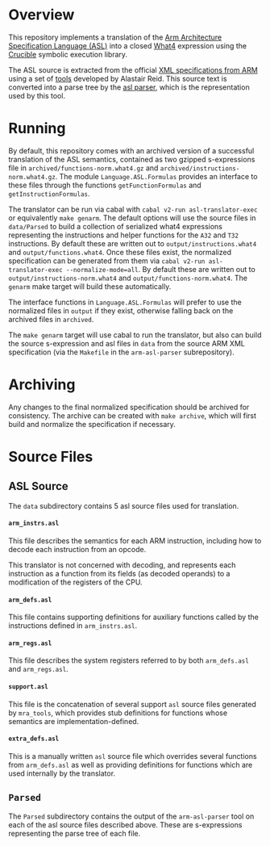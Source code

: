 # Overview

This repository implements a translation of the [Arm Architecture Specification Language (ASL)][fn:asl-description] 
into a closed [What4][fn:what4] expression using the [Crucible][fn:crucible] symbolic execution library.

The ASL source is extracted from the official [XML specifications from ARM][fn:arm-specs] using 
a set of [tools][fn:mra_tools] developed by Alastair Reid. This source text is converted into a 
parse tree by the [asl parser][fn:asl-parser], which is the representation used by this tool.

# Running

By default, this repository comes with an archived version of a successful translation of the ASL semantics,
contained as two gzipped s-expressions file in `archived/functions-norm.what4.gz` and `archived/instructions-norm.what4.gz`. The module `Language.ASL.Formulas` provides an interface to these files through the functions `getFunctionFormulas` and `getInstructionFormulas`.

The translator can be run via cabal with `cabal v2-run asl-translator-exec` or equivalently `make genarm`.
The default options will use the source files in `data/Parsed` to build a collection of serialized what4 expressions representing
the instructions and helper functions for the `A32` and `T32` instructions. By default these
are written out to `output/instructions.what4` and `output/functions.what4`. Once these files exist,
the normalized specification can be generated from them via `cabal v2-run asl-translator-exec --normalize-mode=all`. By default
these are written out to `output/instructions-norm.what4` and `output/functions-norm.what4`. The `genarm` make target
will build these automatically.

The interface functions in `Language.ASL.Formulas` will prefer to use the normalized files in
`output` if they exist, otherwise falling back on the archived files in `archived`.

The `make genarm` target will use cabal to run the translator, but also can build the source s-expression and asl files in 
`data` from the source ARM XML specification (via the `Makefile` in the `arm-asl-parser` subrepository).

# Archiving

Any changes to the final normalized specification should be archived for consistency. The archive
can be created with `make archive`, which will first build and normalize the specification if necessary.

# Source Files

## ASL Source

The `data` subdirectory contains 5 asl source files used for translation.

#### `arm_instrs.asl`

This file describes the semantics for each ARM instruction, including how to decode each instruction
from an opcode.

This translator is not concerned with decoding, and represents each instruction as a function from
its fields (as decoded operands) to a modification of the registers of the CPU.

#### `arm_defs.asl`

This file contains supporting definitions for auxiliary functions called by the instructions
defined in `arm_instrs.asl`.

#### `arm_regs.asl`

This file describes the system registers referred to by both `arm_defs.asl` and `arm_regs.asl`.

#### `support.asl`

This file is the concatenation of several support `asl` source files generated by `mra_tools`,
which provides stub definitions for functions whose semantics are implementation-defined.

#### `extra_defs.asl`

This is a manually written `asl` source file which overrides several functions from `arm_defs.asl`
as well as providing definitions for functions which are used internally by the translator.

## `Parsed`

The `Parsed` subdirectory contains the output of the `arm-asl-parser` tool on each of the
asl source files described above. These are s-expressions representing the parse tree of each file.


[fn:asl-description]: https://alastairreid.github.io/dissecting-ARM-MRA/
[fn:what4]: https://github.com/GaloisInc/crucible/tree/master/what4/
[fn:crucible]: https://github.com/GaloisInc/crucible
[fn:asl-parser]: https://github.com/GaloisInc/arm-asl-parser
[fn:mra_tools]: https://github.com/alastairreid/mra_tools
[fn:arm-specs]: https://developer.arm.com/architectures/cpu-architecture/a-profile/exploration-tools
